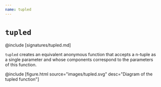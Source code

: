 ```yaml
---
name: tupled
---
```


# `tupled`

@include [signatures/tupled.md]

`tupled` creates an equivalent anonymous function that accepts a n-tuple as a single parameter and whose components correspond to the parameters of this function.

@include [figure.html source="images/tupled.svg" desc="Diagram of the tupled function"]
